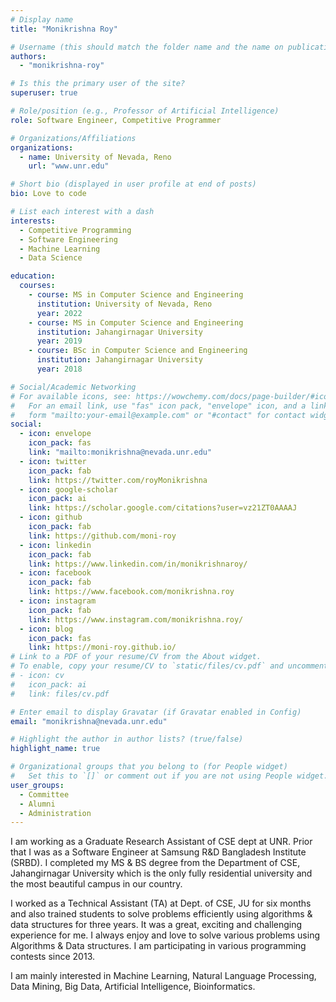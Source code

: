 ```yaml
---
# Display name
title: "Monikrishna Roy"

# Username (this should match the folder name and the name on publications)
authors:
  - "monikrishna-roy"

# Is this the primary user of the site?
superuser: true

# Role/position (e.g., Professor of Artificial Intelligence)
role: Software Engineer, Competitive Programmer

# Organizations/Affiliations
organizations:
  - name: University of Nevada, Reno
    url: "www.unr.edu"

# Short bio (displayed in user profile at end of posts)
bio: Love to code

# List each interest with a dash
interests:
  - Competitive Programming
  - Software Engineering
  - Machine Learning
  - Data Science

education:
  courses:
    - course: MS in Computer Science and Engineering
      institution: University of Nevada, Reno
      year: 2022
    - course: MS in Computer Science and Engineering
      institution: Jahangirnagar University
      year: 2019
    - course: BSc in Computer Science and Engineering
      institution: Jahangirnagar University
      year: 2018

# Social/Academic Networking
# For available icons, see: https://wowchemy.com/docs/page-builder/#icons
#   For an email link, use "fas" icon pack, "envelope" icon, and a link in the
#   form "mailto:your-email@example.com" or "#contact" for contact widget.
social:
  - icon: envelope
    icon_pack: fas
    link: "mailto:monikrishna@nevada.unr.edu"
  - icon: twitter
    icon_pack: fab
    link: https://twitter.com/royMonikrishna
  - icon: google-scholar
    icon_pack: ai
    link: https://scholar.google.com/citations?user=vz21ZT0AAAAJ
  - icon: github
    icon_pack: fab
    link: https://github.com/moni-roy
  - icon: linkedin
    icon_pack: fab
    link: https://www.linkedin.com/in/monikrishnaroy/
  - icon: facebook
    icon_pack: fab
    link: https://www.facebook.com/monikrishna.roy
  - icon: instagram
    icon_pack: fab
    link: https://www.instagram.com/monikrishna.roy/
  - icon: blog
    icon_pack: fas
    link: https://moni-roy.github.io/
# Link to a PDF of your resume/CV from the About widget.
# To enable, copy your resume/CV to `static/files/cv.pdf` and uncomment the lines below.
# - icon: cv
#   icon_pack: ai
#   link: files/cv.pdf

# Enter email to display Gravatar (if Gravatar enabled in Config)
email: "monikrishna@nevada.unr.edu"

# Highlight the author in author lists? (true/false)
highlight_name: true

# Organizational groups that you belong to (for People widget)
#   Set this to `[]` or comment out if you are not using People widget.
user_groups:
  - Committee
  - Alumni
  - Administration
---
```


I am working as a Graduate Research Assistant of CSE dept at UNR. Prior that I was as a Software Engineer at Samsung R&D Bangladesh Institute (SRBD). I completed my MS & BS degree from the Department of CSE, Jahangirnagar University which is the only fully residential university and the most beautiful campus in our country.

I worked as a Technical Assistant (TA) at Dept. of CSE, JU for six months and also trained students to solve problems efficiently using algorithms & data structures for three years. It was a great, exciting and challenging experience for me. I always enjoy and love to solve various problems using Algorithms & Data structures. I am participating in various programming contests since 2013.

I am mainly interested in Machine Learning, Natural Language Processing, Data Mining, Big Data, Artificial Intelligence, Bioinformatics.
